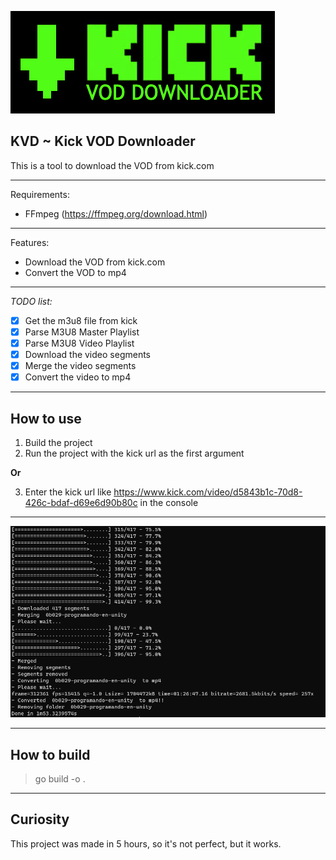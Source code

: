 ![Image](kvd-logo.png)
## KVD ~ Kick VOD Downloader

This is a tool to download the VOD from kick.com

---

Requirements:

- FFmpeg (https://ffmpeg.org/download.html)

---

Features:

- Download the VOD from kick.com
- Convert the VOD to mp4
___

_TODO list:_

- [x] Get the m3u8 file from kick
- [x] Parse M3U8 Master Playlist
- [x] Parse M3U8 Video Playlist
- [x] Download the video segments
- [x] Merge the video segments
- [x] Convert the video to mp4
---

## How to use

1. Build the project
2. Run the project with the kick url as the first argument

__Or__

3. Enter the kick url like https://www.kick.com/video/d5843b1c-70d8-426c-bdaf-d69e6d90b80c in the console

---

![Image](terminal.png)

---

## How to build

> go build -o .
> 

---

## Curiosity

This project was made in 5 hours, so it's not perfect, but it works.